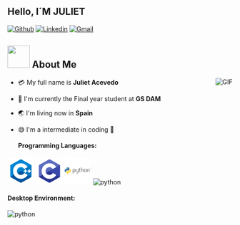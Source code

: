 ## Hello, I´M JULIET 

[![Github](https://img.shields.io/badge/-Github-000?style=flat&logo=Github&logoColor=white)](https://github.com/erikaceciliaochoa)
[![Linkedin](https://img.shields.io/badge/-LinkedIn-blue?style=flat&logo=Linkedin&logoColor=white)](https://www.linkedin.com/in/erikaceciliaochoa/)
[![Gmail](https://img.shields.io/badge/-Gmail-c14438?style=flat&logo=Gmail&logoColor=white)](mailto:erikaceciliaochoa@gmail.com)



## <img src="https://raw.githubusercontent.com/nixin72/nixin72/master/wave.gif" width="50px" height="50px"></img> About Me

<img align="right" alt="GIF" src="https://raw.githubusercontent.com/JoeyBling/JoeyBling/master/pic/pusheencode.gif" />

- :credit_card: My full name is **Juliet Acevedo** 
- :school: I'm currently the Final year student at **GS DAM**
- :earth_asia: I'm living now in **Spain**
- :sweat_smile: I'm a intermediate in coding :penguin:

  <h4>Programming Languages: </h4>
<p align="left">
 <img style="margin: auto;" src="https://raw.githubusercontent.com/sachinverma53121/sachinverma53121/master/icons/cpp.png" alt=cplusplus width="60" height="60"/>
 <img style="margin: auto;" src="https://raw.githubusercontent.com/sachinverma53121/sachinverma53121/master/icons/c.png" alt=c width="60" height="60"/>
 <img style="margin: auto;" src="https://raw.githubusercontent.com/sachinverma53121/sachinverma53121/master/icons/python.png" alt=python width="60" height="60"/>
  <img  style="margin: auto;" src="https://skillicons.dev/icons?i=cs, css, dotnet" alt=python width="60" height="60" />
</p>

<h4>Desktop Environment: </h4>
<p align="left">
    <img  style="margin: auto;" src="https://skillicons.dev/icons?i=discord" alt=python width="60" height="60" />
</p>
